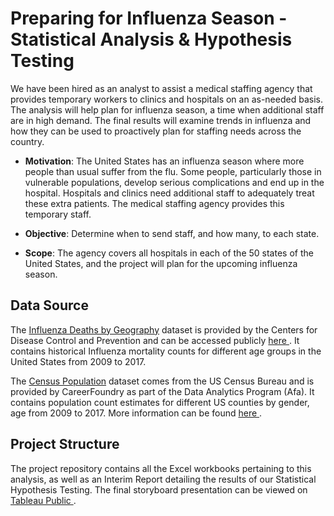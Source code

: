 # Preparing for Influenza Season - Statistical Analysis & Hypothesis Testing
We have been hired as an analyst to assist a medical staffing agency that provides temporary workers to clinics and hospitals on an as-needed basis. The analysis will help plan for influenza season, a time when additional staff are in high demand. The final results will examine trends in influenza and how they can be used to proactively plan for staffing needs across the country.

* <b>Motivation</b>: The United States has an influenza season where more people than usual suffer from the flu. Some people, particularly those in vulnerable populations, develop serious complications and end up in the hospital. Hospitals and clinics need additional staff to adequately treat these extra patients. The medical staffing agency provides this temporary staff.

* <b>Objective</b>: Determine when to send staff, and how many, to each state.

* <b>Scope</b>: The agency covers all hospitals in each of the 50 states of the United States, and the project will plan for the upcoming influenza season.

## Data Source
The <ins>Influenza Deaths by Geography</ins> </a>dataset is provided by the Centers for Disease Control and Prevention and can be accessed publicly <a href="https://wonder.cdc.gov/ucd-icd10.html"> here </a> . It contains historical Influenza mortality counts for different age groups in the United States from 2009 to 2017. <br>

The <ins>Census Population</ins> </a>dataset comes from the US Census Bureau and is provided by CareerFoundry as part of the Data Analytics Program (Afa). It contains population count estimates for different US counties by gender, age from 2009 to 2017. More information can be found <a href="https://www.census.gov/data/datasets/time-series/demo/popest/2020s-national-detail.html"> here </a> .

## Project Structure
The project repository contains all the Excel workbooks pertaining to this analysis, as well as an Interim Report detailing the results of our Statistical Hypothesis Testing. The final storyboard presentation can be viewed on <a href="https://public.tableau.com/app/profile/aymen.touihri/viz/_PreparingforInfluenzaSeasonStoryboard_v2/DataStory">Tableau Public </a>.
